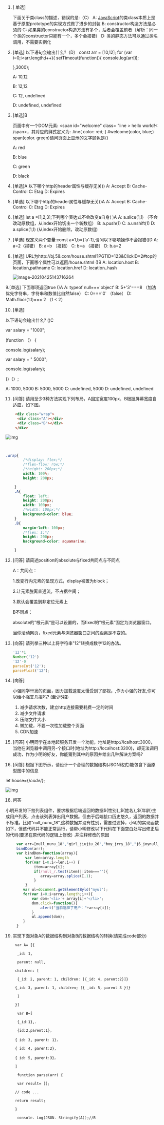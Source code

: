 1. [ 单选] 

   下面关于类class的描述，错误的是:（C）
    A: [JavaScript]()的类class本质上是基于原型prototype的实现方式做了进步的封装
    B: constructor构造方法是必须的
    C: 如果类的constructor构造方法有多个，后者会覆盖前者（解析：同一个类的constructor只能有一个，多个会报错）
    D: 类的静态方法可以通过类名调用，不需要实例化 

2. [单选]
    以下语句会输出什么?（D）
    const arr = [10,12];
    for (var i=0;i<arr.length;i++){
    setTimeout(function(){
    console.log(arr[i]; 

   },3000); 

    A: 10,12 

    B: 12,12 

    C: 12, undefined 

    D: undefined, undefined 

3. [单选]B 

   页面中有一个DOM元素: <span id="welcome" class= "line > hello world!< /span>，其对应的鲜式定义为: .line( color: red; ) #welcome{color, blue;) span(color. green)请问页面上显示的文字顾色是() 

    A: red 

    B: blue 

    C: green 

    D: black 

4. [单选]A
    以下哪个http的header属性与缓存无关()
    A: Accept
    B: Cache-Control
    C: Etag
    D: Expires 

5. [单选]
    以下哪个http的header属性与缓存无关()A
    A: Accept
    B: Cache-Control
    C: Etag
    D: Expires 

6. [单选]
    let a =[1,2,3];下列哪个表达式不会改变a自身( )A
    A: a.slice(1,1) （不会改动原数组，从index开始切出一个新数组）
    B: a.push(1)
    C: a.unshift(1)
    D: a.splice(1,1) (从index开始删除，改动原数组)

7. [单选]
    现定义两个变量:const a=1,b={‘a':1},请问以下哪项操作不会报错()D
    A: a=2（报错）
    B: a=b （报错）
    C: b=a  （报错）
    D: b.a=2 

8. [单选]
    URL为http://bj.58.com/house.shtml?PGTID=123&ClicklD=2#top的页面，下面哪个属性可以返回/house.shtml ()B
    A: location.host
    B: location,pathname
    C: location.href
    D: location..hash 

   ![image-20210425143716264](C:\Users\88\AppData\Roaming\Typora\typora-user-images\image-20210425143716264.png)

 9.[单选]
 下面哪项返回true ()A
 A: typeof null==='object’
 B: 5+'3'===8 （加法优先字符串，字符串和数值比自然false）
 C: 0==='0' （false）
 D: Math.floor(1.1)=== 2 （1 < 2）  

10. [単选] 

 以下语句会输出什幺? ()C 

 var salary = "1000"; 

 (function （） { 

 console.log(salary); 

 var salary = " 5000"; 

 console.log(salary); 

 })（）; 

 A: 1000, 5000
 B: 5000, 5000
 C: undefined, 5000
 D: undefined, undefined 

11. [问答]
     请用至少3种方法实现下列布局，A固定宽度100px，B根据屏幕宽度自适应，如下图。

    ```html
     <div class="wrap">
      <div class="A"></div>
      <div class="B"></div>
     </div> 
    ```

    

 ![img](https://uploadfiles.nowcoder.com/images/20190121/11000133_1548041714765_D0362A36D1BB1FA2A6E5FAC5ECD1FABB) 

​	

```css
.wrap{
        /*display: flex;*/
        /*flex-flow: row;*/
        /*height: 200px;*/
        width: 100%;
        height: 200px;

    }
    .A{
        float: left;
        height: 200px;
        width: 100px;
        /*width: 100px;*/
        background-color: blue;
    }
    .B{
        margin-left: 100px;
        /*flex: 1;*/
        height: 200px;
        background-color: aquamarine;

    }
```



12. [问答]
     请简述position的absolute与fixed共同点与不同点 

    A：共同点：

    1.改变行内元素的呈现方式，display被置为block；

    2.让元素脱离普通流，不占据空间；

    3.默认会覆盖到非定位元素上

     

    B不同点：

    absolute的”根元素“是可以设置的，而fixed的”根元素“固定为浏览器窗口。

    当你滚动网页，fixed元素与浏览器窗口之间的距离是不变的。 

14. [向答]
     请列挙三种以上将字符串"12"转换成数字12的办法。 

    

    ```js
    '12'*1
    Number('12')
    '12'-0
    parseInt('12');
    parseFloat('12');
    ```

15. [向答] 

     小强同学幵发的页面，因カ加载速度太慢受到了鄙视，,作カ小强的好友,你可以给小强支几招吗? (至少5招) 

    1. 减少请求次数，建立http连接需要耗费一定的时间
    2. 减少文件请求
    3. 压缩文件大小
    4. 懒加载，不要一次性加载整个页面
    5. CDN加速

16. [问答]
     小明同学在本地起服务开发一个功能，地址是http://lcalhost:3000，当他在浏览器中调用另-个接口时(地址为http://localhost:3200)，却无法调用成功，作为小明的好友，你能猜到其中的原因并给出几种解决方案吗?

    

17. [问答]
     根据下图所示，请设计一个合理的数据结构(JSON格式)能包含下面原型图中的信息 

 let house={/*code*/}; 

 ![img](https://uploadfiles.nowcoder.com/images/20190121/11000133_1548041735144_B344DA2B672591A63C0929B744888A51) 

18. 问答 

 小明开发的下拉列表组件，要求根据后端返回的数据${性别}_${姓名}_${年龄}生成用户列表，点击该列表弹出用户数据。但由于后端接口历史悠久，返回的数据并不标准。比如"null_nunu_18",这种数据并没有性别，需要过滤掉，小明的实现函数如下，但该代码并不能正常运行，请帮小明修改以下代码在下面空白处写出修正后的代码(要求在原代码的逻辑上修改) .井注释修改的原因 

```js
     var arr=[null_nunu_18","girl_jiujiu_26","boy_jrry_18","j6_joynull_17"]
     bindDom(arr);
     var bindDom=function(array){
         var len=array.length
         for(var i=0;i<=len;i++) {
             item=array[i];
             if(/null_/.test(item)||item===""){
                array=array.splice(I,1); 
             } 
         }
        var ul=document.getElementByld("myul"); 
        for(var i=0;i<array.length;i++){
            var dom='<li>'+ array[i]+'</li>'; 
            dom.click=function(){
                alert("当前选择了用户："+array[i]);
            } 
            ul.append(dom);
        } 
     } 
```



19. 实现下面对象A的数据结构到对象B的数据结构的转换(请完成code部分) 

    ```
     var A= [{ 
    
      _id: 1, 
    
      parent: null, 
    
     children: [ 
    
      {_id: 2, parent: 1, children: [{_id: 4, parent:2}]} 
    
     {_id: 3, parent: 1, children; [{ _id: 5, parent 3 }]} 
    
      ] 
    
     }] 
    
      var B=[ 
    
      {_id:1},. 
    
      {id:2,parent:1}, 
    
     { id: 3, parent: 1}， 
    
     { id: 4, parent:2}, 
    
     { id: 5, parent:3}， 
    
     ] 
    
      function parse(arr) { 
    
      var result= []; 
    
     // code ... 
    
     return result; 
    
     } 
    
      console. Log(JSON. Stringify(A));//B
    ```

    

